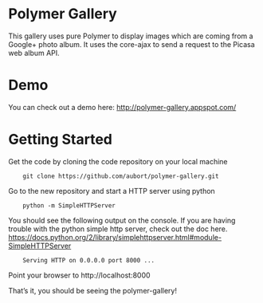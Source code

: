 Polymer Gallery
===============

This gallery uses pure Polymer to display images which are coming from a Google+ photo album. It uses the core-ajax to send a request to the Picasa web album API. 


Demo
====

You can check out a demo here:  http://polymer-gallery.appspot.com/


Getting Started
============

Get the code by cloning the code repository on your local machine

```
	git clone https://github.com/aubort/polymer-gallery.git
```

Go to the new repository and start a HTTP server using python

```
	python -m SimpleHTTPServer
```
You should see the following output on the console. If you are having trouble with the python simple http server, check out the doc here. 
https://docs.python.org/2/library/simplehttpserver.html#module-SimpleHTTPServer

```
	Serving HTTP on 0.0.0.0 port 8000 ...
```

Point your browser to http://localhost:8000 

That’s it, you should be seeing the polymer-gallery!